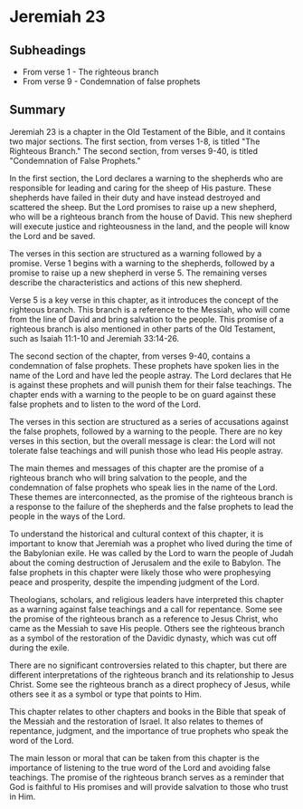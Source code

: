 # Jeremiah 23

## Subheadings

* From verse 1 - The righteous branch
* From verse 9 - Condemnation of false prophets

## Summary

Jeremiah 23 is a chapter in the Old Testament of the Bible, and it contains two major sections. The first section, from verses 1-8, is titled "The Righteous Branch." The second section, from verses 9-40, is titled "Condemnation of False Prophets."

In the first section, the Lord declares a warning to the shepherds who are responsible for leading and caring for the sheep of His pasture. These shepherds have failed in their duty and have instead destroyed and scattered the sheep. But the Lord promises to raise up a new shepherd, who will be a righteous branch from the house of David. This new shepherd will execute justice and righteousness in the land, and the people will know the Lord and be saved.

The verses in this section are structured as a warning followed by a promise. Verse 1 begins with a warning to the shepherds, followed by a promise to raise up a new shepherd in verse 5. The remaining verses describe the characteristics and actions of this new shepherd.

Verse 5 is a key verse in this chapter, as it introduces the concept of the righteous branch. This branch is a reference to the Messiah, who will come from the line of David and bring salvation to the people. This promise of a righteous branch is also mentioned in other parts of the Old Testament, such as Isaiah 11:1-10 and Jeremiah 33:14-26.

The second section of the chapter, from verses 9-40, contains a condemnation of false prophets. These prophets have spoken lies in the name of the Lord and have led the people astray. The Lord declares that He is against these prophets and will punish them for their false teachings. The chapter ends with a warning to the people to be on guard against these false prophets and to listen to the word of the Lord.

The verses in this section are structured as a series of accusations against the false prophets, followed by a warning to the people. There are no key verses in this section, but the overall message is clear: the Lord will not tolerate false teachings and will punish those who lead His people astray.

The main themes and messages of this chapter are the promise of a righteous branch who will bring salvation to the people, and the condemnation of false prophets who speak lies in the name of the Lord. These themes are interconnected, as the promise of the righteous branch is a response to the failure of the shepherds and the false prophets to lead the people in the ways of the Lord.

To understand the historical and cultural context of this chapter, it is important to know that Jeremiah was a prophet who lived during the time of the Babylonian exile. He was called by the Lord to warn the people of Judah about the coming destruction of Jerusalem and the exile to Babylon. The false prophets in this chapter were likely those who were prophesying peace and prosperity, despite the impending judgment of the Lord.

Theologians, scholars, and religious leaders have interpreted this chapter as a warning against false teachings and a call for repentance. Some see the promise of the righteous branch as a reference to Jesus Christ, who came as the Messiah to save His people. Others see the righteous branch as a symbol of the restoration of the Davidic dynasty, which was cut off during the exile.

There are no significant controversies related to this chapter, but there are different interpretations of the righteous branch and its relationship to Jesus Christ. Some see the righteous branch as a direct prophecy of Jesus, while others see it as a symbol or type that points to Him.

This chapter relates to other chapters and books in the Bible that speak of the Messiah and the restoration of Israel. It also relates to themes of repentance, judgment, and the importance of true prophets who speak the word of the Lord.

The main lesson or moral that can be taken from this chapter is the importance of listening to the true word of the Lord and avoiding false teachings. The promise of the righteous branch serves as a reminder that God is faithful to His promises and will provide salvation to those who trust in Him.